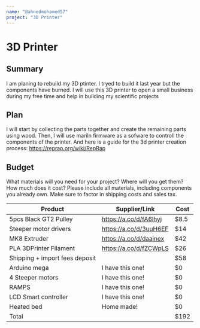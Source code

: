 ```yaml
---
name: "@ahnedmohamed57"
project: "3D Printer"
---
```


# 3D Printer

## Summary

I am planing to rebuild my 3D ptinter. I tryed to build it last year but the components have burned. I will use this 3D printer to open a small business during my free time and help in building my scientific projects

## Plan

I will start by collecting the parts together and create the remaining parts using wood. Then, I will use mariln firmware as a sofware to controll the components of the printer. 
And here is a guide for the 3d printer creation process: https://reprap.org/wiki/RepRap 

## Budget

What materials will you need for your project? Where will you get them? How much does it cost? Please include all materials, including components you already own. Make sure to factor in shipping costs and sales tax.

| Product              | Supplier/Link                         | Cost   |
| -------------------- | ------------------------------------- | ------ |
|5pcs Black GT2 Pulley | https://a.co/d/fA6lhyj                | $8.5   |
|Steeper motor drivers | https://a.co/d/3uuH6EF                | $14    |
|MK8 Extruder          | https://a.co/d/daainex                | $42    |
|PLA 3DPrinter Filament| https://a.co/d/fZCWpLS                | $26    |
| Shipping + import fees deposit|                              | $58    |
| Arduino mega         | I have this one!                      | $0     |
| 4 Steeper motors     | I have this one!                      | $0     |
| RAMPS                | I have this one!                      | $0     |
| LCD Smart controller | I have this one!                      | $0     |
| Heated bed           | Home made!                            | $0     |
| Total                |                                       | $192   |
